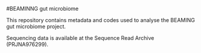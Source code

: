 #BEAMINNG gut microbiome

This repository contains metadata and codes used to analyse the BEAMING gut microbiome project.

Sequencing data is available at the Sequence Read Archive (PRJNA976299).
